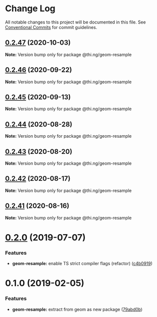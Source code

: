 # Change Log

All notable changes to this project will be documented in this file.
See [Conventional Commits](https://conventionalcommits.org) for commit guidelines.

## [0.2.47](https://github.com/thi-ng/umbrella/compare/@thi.ng/geom-resample@0.2.46...@thi.ng/geom-resample@0.2.47) (2020-10-03)

**Note:** Version bump only for package @thi.ng/geom-resample





## [0.2.46](https://github.com/thi-ng/umbrella/compare/@thi.ng/geom-resample@0.2.45...@thi.ng/geom-resample@0.2.46) (2020-09-22)

**Note:** Version bump only for package @thi.ng/geom-resample





## [0.2.45](https://github.com/thi-ng/umbrella/compare/@thi.ng/geom-resample@0.2.44...@thi.ng/geom-resample@0.2.45) (2020-09-13)

**Note:** Version bump only for package @thi.ng/geom-resample





## [0.2.44](https://github.com/thi-ng/umbrella/compare/@thi.ng/geom-resample@0.2.43...@thi.ng/geom-resample@0.2.44) (2020-08-28)

**Note:** Version bump only for package @thi.ng/geom-resample





## [0.2.43](https://github.com/thi-ng/umbrella/compare/@thi.ng/geom-resample@0.2.42...@thi.ng/geom-resample@0.2.43) (2020-08-20)

**Note:** Version bump only for package @thi.ng/geom-resample





## [0.2.42](https://github.com/thi-ng/umbrella/compare/@thi.ng/geom-resample@0.2.41...@thi.ng/geom-resample@0.2.42) (2020-08-17)

**Note:** Version bump only for package @thi.ng/geom-resample





## [0.2.41](https://github.com/thi-ng/umbrella/compare/@thi.ng/geom-resample@0.2.40...@thi.ng/geom-resample@0.2.41) (2020-08-16)

**Note:** Version bump only for package @thi.ng/geom-resample





# [0.2.0](https://github.com/thi-ng/umbrella/compare/@thi.ng/geom-resample@0.1.17...@thi.ng/geom-resample@0.2.0) (2019-07-07)

### Features

* **geom-resample:** enable TS strict compiler flags (refactor) ([c4b0919](https://github.com/thi-ng/umbrella/commit/c4b0919))

# 0.1.0 (2019-02-05)

### Features

* **geom-resample:** extract from geom as new package ([79abd0b](https://github.com/thi-ng/umbrella/commit/79abd0b))
